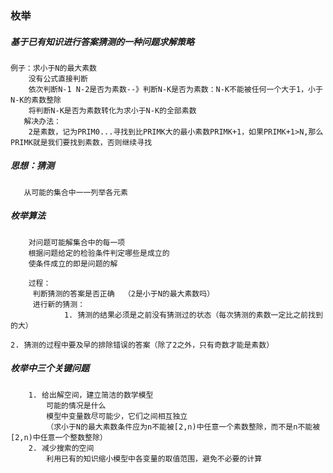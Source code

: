 ### 枚举
##### 基于已有知识进行答案猜测的一种问题求解策略  

    例子：求小于N的最大素数  
        没有公式直接判断  
        依次判断N-1 N-2是否为素数--》判断N-K是否为素数：N-K不能被任何一个大于1，小于N-K的素数整除  
        将判断N-K是否为素数转化为求小于N-K的全部素数  
       解决办法：  
        2是素数，记为PRIM0...寻找到比PRIMK大的最小素数PRIMK+1，如果PRIMK+1>N,那么PRIMK就是我们要找到素数，否则继续寻找  
##### 思想：猜测  
       从可能的集合中一一列举各元素  
##### 枚举算法  
        对问题可能解集合中的每一项  
        根据问题给定的检验条件判定哪些是成立的  
        使条件成立的即是问题的解  
        
        过程：
         判断猜测的答案是否正确  （2是小于N的最大素数吗）
         进行新的猜测：  
                1. 猜测的结果必须是之前没有猜测过的状态（每次猜测的素数一定比之前找到的大）  
                2. 猜测的过程中要及早的排除错误的答案（除了2之外，只有奇数才能是素数）
                
##### 枚举中三个关键问题  
        1. 给出解空间，建立简洁的数学模型  
            可能的情况是什么
            模型中变量数尽可能少，它们之间相互独立
            （求小于N的最大素数条件应为n不能被[2,n)中任意一个素数整除，而不是n不能被[2,n)中任意一个整数整除）
        2. 减少搜索的空间
            利用已有的知识缩小模型中各变量的取值范围，避免不必要的计算
            
